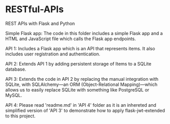 # RESTful-APIs
REST APIs with Flask and Python

Simple Flask app:
The code in this folder includes a simple Flask app and a HTML and JavaScript file which calls the Flask app endpoints.

API 1: 
Includes a Flask app which is an API that represents items. It also includes user registration and authentication.

API 2: 
Extends API 1 by adding persistent storage of Items to a SQLite database.

API 3: 
Extends the code in API 2 by replacing the manual integration with SQLite, with SQLAlchemy—an ORM (Object-Relational Mapping)—which allows us to easily replace SQLite with something like PostgreSQL or MySQL.

API 4:
Please read 'readme.md' in 'API 4' folder as it is an inhereted and simplified version of 'API 3' to demonstrate how to apply flask-jwt-extended to this project. 

